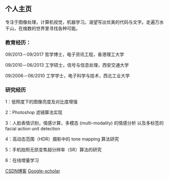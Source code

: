 ## 个人主页

专注于图像处理，计算机视觉，机器学习。渴望写出优美的代码与文字。走遍万水千山，在维数的世界里寻找各种可能。

### 教育经历：

09/2013－09/2017 哲学博士，电子资讯工程，香港理工大学

09/2010－06/2013 工学硕士，信号与信息处理，西安交通大学

09/2006－06/2010 工学学士，电子科学与技术，西北工业大学

### 研究经历

1：低照度下的图像亮度及对比度增强

2：Photoshop 滤镜算法实现

3：人脸表情识别，情感计算，多模态 (multi-modality) 的情感分析
以及多标签的 facial action unit detection

4：高动态范围（HDR）摄影中的 tone mapping 算法研究

5：手机拍照无损变焦超分辨率（SR）算法的研究

6：在线增量学习

[CSDN博客](http://blog.csdn.net/matrix_space)
[Google-scholar]()


